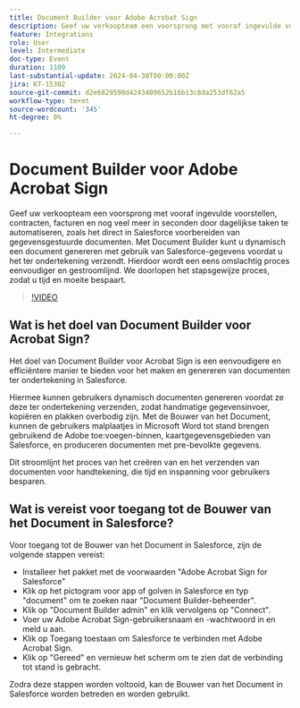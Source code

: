 ```yaml
---
title: Document Builder voor Adobe Acrobat Sign
description: Geef uw verkoopteam een voorsprong met vooraf ingevulde voorstellen, contracten, facturen en nog veel meer in seconden door dagelijkse taken te automatiseren, zoals het direct in Salesforce voorbereiden van gegevensgestuurde documenten. Met Document Builder kunt u dynamisch een document genereren met gebruik van Salesforce-gegevens voordat u het ter ondertekening verzendt. Hierdoor wordt een eens omslachtig proces eenvoudiger en gestroomlijnd.
feature: Integrations
role: User
level: Intermediate
doc-type: Event
duration: 1109
last-substantial-update: 2024-04-30T00:00:00Z
jira: KT-15302
source-git-commit: d2e6829590d4243409652b16b13c8da253df62a5
workflow-type: tm+mt
source-wordcount: '345'
ht-degree: 0%

---
```



# Document Builder voor Adobe Acrobat Sign

Geef uw verkoopteam een voorsprong met vooraf ingevulde voorstellen, contracten, facturen en nog veel meer in seconden door dagelijkse taken te automatiseren, zoals het direct in Salesforce voorbereiden van gegevensgestuurde documenten. Met Document Builder kunt u dynamisch een document genereren met gebruik van Salesforce-gegevens voordat u het ter ondertekening verzendt. Hierdoor wordt een eens omslachtig proces eenvoudiger en gestroomlijnd. We doorlopen het stapsgewijze proces, zodat u tijd en moeite bespaart.

>[!VIDEO](https://video.tv.adobe.com/v/3428193/?learn=on)

## Wat is het doel van Document Builder voor Acrobat Sign?

Het doel van Document Builder voor Acrobat Sign is een eenvoudigere en efficiëntere manier te bieden voor het maken en genereren van documenten ter ondertekening in Salesforce.

Hiermee kunnen gebruikers dynamisch documenten genereren voordat ze deze ter ondertekening verzenden, zodat handmatige gegevensinvoer, kopiëren en plakken overbodig zijn. Met de Bouwer van het Document, kunnen de gebruikers malplaatjes in Microsoft Word tot stand brengen gebruikend de Adobe toe:voegen-binnen, kaartgegevensgebieden van Salesforce, en produceren documenten met pre-bevolkte gegevens.

Dit stroomlijnt het proces van het creëren van en het verzenden van documenten voor handtekening, die tijd en inspanning voor gebruikers besparen.

## Wat is vereist voor toegang tot de Bouwer van het Document in Salesforce?

Voor toegang tot de Bouwer van het Document in Salesforce, zijn de volgende stappen vereist:

* Installeer het pakket met de voorwaarden &quot;Adobe Acrobat Sign for Salesforce&quot;
* Klik op het pictogram voor app of golven in Salesforce en typ &quot;document&quot; om te zoeken naar &quot;Document Builder-beheerder&quot;.
* Klik op &quot;Document Builder admin&quot; en klik vervolgens op &quot;Connect&quot;.
* Voer uw Adobe Acrobat Sign-gebruikersnaam en -wachtwoord in en meld u aan.
* Klik op Toegang toestaan om Salesforce te verbinden met Adobe Acrobat Sign.
* Klik op &quot;Gereed&quot; en vernieuw het scherm om te zien dat de verbinding tot stand is gebracht.

Zodra deze stappen worden voltooid, kan de Bouwer van het Document in Salesforce worden betreden en worden gebruikt.